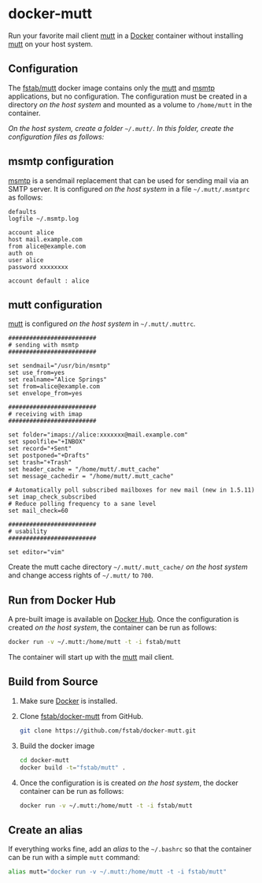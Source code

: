 docker-mutt
===========

Run your favorite mail client [mutt](http://www.mutt.org) in a [Docker](http://docker.io) container without installing [mutt](http://www.mutt.org) on your host system.

Configuration
-------------

The [fstab/mutt](https://registry.hub.docker.com/u/fstab/mutt) docker image contains only the [mutt](http://www.mutt.org) and [msmtp](http://msmtp.sourceforge.net/) applications, but no configuration. The configuration must be created in a directory _on the host system_ and mounted as a volume to `/home/mutt` in the container.

*On the host system, create a folder `~/.mutt/`. In this folder, create the configuration files as follows:*

msmtp configuration
-------------------

[msmtp](http://msmtp.sourceforge.net/) is a sendmail replacement that can be used for sending mail via an SMTP server. It is configured _on the host system_ in a file `~/.mutt/.msmtprc` as follows:

```
defaults
logfile ~/.msmtp.log

account alice
host mail.example.com
from alice@example.com
auth on
user alice
password xxxxxxxx

account default : alice
```

mutt configuration
------------------

[mutt](http://www.mutt.org) is configured _on the host system_ in `~/.mutt/.muttrc`. 

```
#########################
# sending with msmtp
#########################

set sendmail="/usr/bin/msmtp"
set use_from=yes
set realname="Alice Springs"
set from=alice@example.com
set envelope_from=yes

#########################
# receiving with imap
#########################

set folder="imaps://alice:xxxxxxx@mail.example.com"
set spoolfile="+INBOX"
set record="+Sent"
set postponed="+Drafts"
set trash="+Trash"
set header_cache = "/home/mutt/.mutt_cache"
set message_cachedir = "/home/mutt/.mutt_cache"

# Automatically poll subscribed mailboxes for new mail (new in 1.5.11)
set imap_check_subscribed
# Reduce polling frequency to a sane level
set mail_check=60

#########################
# usability
#########################

set editor="vim"
```

Create the mutt cache directory `~/.mutt/.mutt_cache/` _on the host system_ and change access rights of `~/.mutt/` to `700`.

Run from Docker Hub
-------------------

A pre-built image is available on [Docker Hub](https://registry.hub.docker.com/u/fstab/mutt). Once the configuration is created _on the host system_, the container can be run as follows:

```bash
docker run -v ~/.mutt:/home/mutt -t -i fstab/mutt
```

The container will start up with the [mutt](http://www.mutt.org) mail client.

Build from Source
-----------------

1. Make sure [Docker](https://www.docker.com) is installed.
2. Clone [fstab/docker-mutt](https://github.com/fstab/docker-mutt) from GitHub.
   
   ```bash
   git clone https://github.com/fstab/docker-mutt.git
   ```
3. Build the docker image
   
   ```bash
   cd docker-mutt
   docker build -t="fstab/mutt" .
   ```
   
4. Once the configuration is is created _on the host system_, the docker container can be run as follows:
   
   ```bash
   docker run -v ~/.mutt:/home/mutt -t -i fstab/mutt
   ```

Create an alias
---------------

If everything works fine, add an _alias_ to the `~/.bashrc` so that the container can be run with a simple `mutt` command:

```bash
alias mutt="docker run -v ~/.mutt:/home/mutt -t -i fstab/mutt"
```
